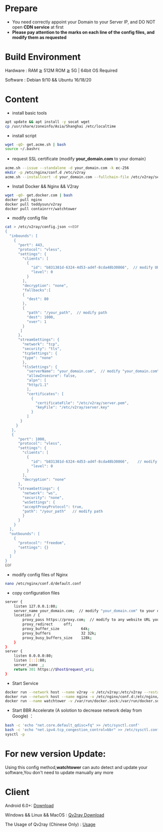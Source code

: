 # Prepare
- You need correctly appoint your Domain to your Server IP, and DO NOT open **CDN service** at first
- **Please pay attention to the marks on each line of the config files, and modify them as requested**
# Build Environment
Hardware : RAM ≧ 512M ROM ≧ 5G | 64bit OS Required			

Software : Debian 9/10 && Ubuntu 16/18/20
# Content
- install basic tools
```bash
apt update && apt install -y socat wget   
cp /usr/share/zoneinfo/Asia/Shanghai /etc/localtime
```
- install script  
```bash
wget -qO- get.acme.sh | bash 
source ~/.bashrc
```
- request SSL certificate (modify **your_domain.com** to your domain）
```bash
acme.sh --issue --standalone -d your_domain.com -k ec-256
mkdir -p /etc/nginx/conf.d /etc/v2ray
acme.sh --installcert -d your_domain.com --fullchain-file /etc/v2ray/server.pem --key-file /etc/v2ray/server.key --ecc
```
- Install Docker && Nginx && V2ray
```bash
wget -qO- get.docker.com | bash
docker pull nginx
docker pull teddysun/v2ray
docker pull containrrr/watchtower
```
- modify config file 
```bash
cat > /etc/v2ray/config.json <<EOF
{
  "inbounds": [
    {
      "port": 443,
      "protocol": "vless",
      "settings": {
        "clients": [
          {
            "id": "b831381d-6324-4d53-ad4f-8cda48b30866",  // modify UUID,you can generate one from https://www.uuidgenerator.net/
            "level": 0
          }
        ],
        "decryption": "none",
        "fallbacks":[
        {
          "dest": 80
        },
        {
          "path": "/your_path",  // modify path
          "dest": 1000,
          "xver": 1
        }
       ]
      },
      "streamSettings": {
        "network": "tcp",
        "security": "tls",
        "tcpSettings": {
        "type": "none"
        },
        "tlsSettings": {
          "serverName": "your_domain.com",  // modify "your_domain.com" to your domain
          "allowInsecure": false,
          "alpn": [
          "http/1.1"
          ],
          "certificates": [
            {
              "certificateFile": "/etc/v2ray/server.pem",
              "keyFile": "/etc/v2ray/server.key"
            }
          ]
       }
     }
   },
   {
      "port": 1000,
      "protocol": "vless",
      "settings": {
        "clients": [
          {
            "id": "b831381d-6324-4d53-ad4f-8cda48b30866",    // modify UUID,keep it as same as above
            "level": 0
          }
        ],
        "decryption": "none"
      },
      "streamSettings": {
        "network": "ws",
        "security": "none",
        "wsSettings": {
        "acceptProxyProtocol": true,
        "path": "/your_path"   // modify path
        }
      }
    }
  ],
  "outbounds": [
    {
      "protocol": "freedom",
      "settings": {}
    }
  ]
}
EOF
```
- modify config files of Nginx 
```bash
nano /etc/nginx/conf.d/default.conf
```
- copy configuration files
```bash
server {
    listen 127.0.0.1:80;
    server_name your_domain.com;  // modify "your_domain.com" to your domain
    location / {
        proxy_pass https://proxy.com;  // modify to any website URL you want to disguise
        proxy_redirect     off;
        proxy_buffer_size          64k; 
        proxy_buffers              32 32k; 
        proxy_busy_buffers_size    128k;  
    }
}
server {
    listen 0.0.0.0:80;
    listen [::]:80;
    server_name _;
    return 301 https://$host$request_uri;
}
```
- Start Service  
```bash 
docker run --network host --name v2ray -v /etc/v2ray:/etc/v2ray --restart=always -d teddysun/v2ray
docker run --network host --name nginx -v /etc/nginx/conf.d:/etc/nginx/conf.d --restart=always -d nginx
docker run --name watchtower -v /var/run/docker.sock:/var/run/docker.sock --restart unless-stopped -d containrrr/watchtower --cleanup
```
- Start BBR Accelerate (A solotion to decrease network delay from Google) ：
```bash
bash -c 'echo "net.core.default_qdisc=fq" >> /etc/sysctl.conf'
bash -c 'echo "net.ipv4.tcp_congestion_control=bbr" >> /etc/sysctl.conf'
sysctl -p
```
# For new version Update:
Using this config method,**watchtower** can auto detect and update your software,You don't need to update manually any more

# Client
Android 6.0+: [Download](https://github.com/2dust/v2rayNG/releases) 

Windows && Linux && MacOS : [Qv2ray Download](https://github.com/Qv2ray/Qv2ray/releases)    

The Usage of Qv2ray (Chinese Only) : [Usage](https://qv2ray.net/getting-started/step2.html) 